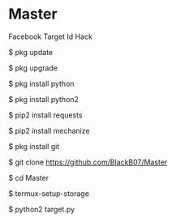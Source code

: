 # Master

Facebook Target Id Hack

$ pkg update

$ pkg upgrade

$ pkg install python

$ pkg install python2

$ pip2 install requests

$ pip2 install mechanize

$ pkg install git

$ git clone https://github.com/BlackB07/Master

$ cd Master

$ termux-setup-storage

$ python2 target.py

